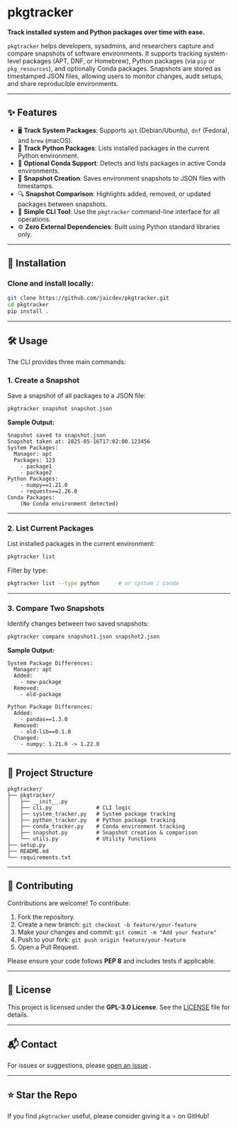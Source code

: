 # pkgtracker

**Track installed system and Python packages over time with ease.**

`pkgtracker` helps developers, sysadmins, and researchers capture and compare snapshots of software environments. It supports tracking system-level packages (APT, DNF, or Homebrew), Python packages (via `pip` or `pkg_resources`), and optionally Conda packages. Snapshots are stored as timestamped JSON files, allowing users to monitor changes, audit setups, and share reproducible environments.

---

## ✨ Features

- 🖥 **Track System Packages**: Supports `apt` (Debian/Ubuntu), `dnf` (Fedora), and `brew` (macOS).
- 🐍 **Track Python Packages**: Lists installed packages in the current Python environment.
- 🧬 **Optional Conda Support**: Detects and lists packages in active Conda environments.
- 🧾 **Snapshot Creation**: Saves environment snapshots to JSON files with timestamps.
- 🔍 **Snapshot Comparison**: Highlights added, removed, or updated packages between snapshots.
- 🧰 **Simple CLI Tool**: Use the `pkgtracker` command-line interface for all operations.
- ⚙️ **Zero External Dependencies**: Built using Python standard libraries only.

---

## 🚀 Installation

### Clone and install locally:
```bash
git clone https://github.com/jaicdev/pkgtracker.git
cd pkgtracker
pip install .
````

---

## 🛠 Usage

The CLI provides three main commands:

### 1. Create a Snapshot

Save a snapshot of all packages to a JSON file:

```bash
pkgtracker snapshot snapshot.json
```

**Sample Output:**

```
Snapshot saved to snapshot.json
Snapshot taken at: 2025-05-16T17:02:00.123456
System Packages:
  Manager: apt
  Packages: 123
    - package1
    - package2
Python Packages:
    - numpy==1.21.0
    - requests==2.26.0
Conda Packages:
    (No Conda environment detected)
```

---

### 2. List Current Packages

List installed packages in the current environment:

```bash
pkgtracker list
```

Filter by type:

```bash
pkgtracker list --type python      # or system / conda
```

---

### 3. Compare Two Snapshots

Identify changes between two saved snapshots:

```bash
pkgtracker compare snapshot1.json snapshot2.json
```

**Sample Output:**

```
System Package Differences:
  Manager: apt
  Added:
    - new-package
  Removed:
    - old-package

Python Package Differences:
  Added:
    - pandas==1.3.0
  Removed:
    - old-lib==0.1.0
  Changed:
    - numpy: 1.21.0 -> 1.22.0
```

---

## 📂 Project Structure

```
pkgtracker/
├── pkgtracker/
│   ├── __init__.py
│   ├── cli.py              # CLI logic
│   ├── system_tracker.py   # System package tracking
│   ├── python_tracker.py   # Python package tracking
│   ├── conda_tracker.py    # Conda environment tracking
│   ├── snapshot.py         # Snapshot creation & comparison
│   └── utils.py            # Utility functions
├── setup.py
├── README.md
└── requirements.txt
```

---

## 🤝 Contributing

Contributions are welcome! To contribute:

1. Fork the repository.
2. Create a new branch:
   `git checkout -b feature/your-feature`
3. Make your changes and commit:
   `git commit -m "Add your feature"`
4. Push to your fork:
   `git push origin feature/your-feature`
5. Open a Pull Request.

Please ensure your code follows **PEP 8** and includes tests if applicable.

---

## 📜 License

This project is licensed under the **GPL-3.0 License**. See the [LICENSE](LICENSE) file for details.

---

## 📬 Contact

For issues or suggestions, please [open an issue](https://github.com/jaicdev/pkgtracker/issues) .

---

## ⭐ Star the Repo

If you find `pkgtracker` useful, please consider giving it a ⭐ on GitHub!
